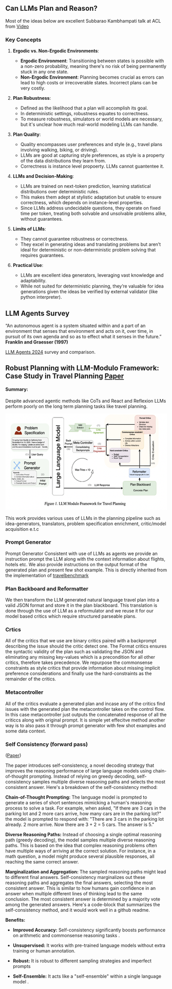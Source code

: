 ## Can LLMs Plan and Reason?

Most of the ideas below are excellent Subbarao Kambhampati talk at ACL from [Video](https://www.youtube.com/watch?v=0E9BbA0gO1A&t=3087s)

### Key Concepts

1. **Ergodic vs. Non-Ergodic Environments**:
   - **Ergodic Environment**: Transitioning between states is possible with a non-zero probability, meaning there's no risk of being permanently stuck in any one state.
   - **Non-Ergodic Environment**: Planning becomes crucial as errors can lead to high costs or irrecoverable states. Incorrect plans can be very costly.

2. **Plan Robustness**:
   - Defined as the likelihood that a plan will accomplish its goal.
   - In deterministic settings, robustness equates to correctness.
   - To measure robustness, simulators or world models are necessary, but it's unclear how much real-world modeling LLMs can handle.

3. **Plan Quality**:
   - Quality encompasses user preferences and style (e.g., travel plans involving walking, biking, or driving).
   - LLMs are good at capturing style preferences, as style is a property of the data distributions they learn from.
   - Correctness is instance level propoerty. LLMs cannot guantentee it.

4. **LLMs and Decision-Making**:
   - LLMs are trained on next-token prediction, learning statistical distributions over deterministic rules.
   - This makes them adept at stylistic adaptation but unable to ensure correctness, which depends on instance-level properties.
   - Since LLMs address undecidable questions, they operate on fixed time per token, treating both solvable and unsolvable problems alike, without guarantees.

5. **Limits of LLMs**:
   - They cannot guarantee robustness or correctness.
   - They excel in generating ideas and translating problems but aren’t ideal for deterministic or non-deterministic problem solving that requires guarantees.

6. **Practical Use**:
   - LLMs are excellent idea generators, leveraging vast knowledge and adaptability.
   - While not suited for deterministic planning, they’re valuable for idea generations given the ideas be verified by external validator (like python interpreter).



## LLM Agents Survey

“An autonomous agent is a system situated within and a
part of an environment that senses that environment and
acts on it, over time, in pursuit of its own agenda and so
as to effect what it senses in the future.”
**Franklin and Graesser (1997)**

[LLM Agents 2024](https://arxiv.org/pdf/2308.11432) survey and comparison.



## Robust Planning with LLM-Modulo Framework: Case Study in Travel Planning  [Paper](https://arxiv.org/pdf/2405.20625)

#### Summary:

Despite advanced agentic methods like CoTs and React and Reflexion LLMs perform poorly on the long term planning tasks like travel planning.

<p align="center">
    <img src="imgs/LLM-modulo.png" alt="VITRON Architecture" width="600" height="300">
</p>


This work provides various uses of LLMs
in the planning pipeline such as idea-generators, translators, problem specification enrichment, critic/model acquisition e.t.c

### Prompt Generator
Prompt Generator Consistent with use of LLMs as agents
we provide an instruction prompt the LLM along with the context information about flights, hotels etc. We also provide instructions on the output format of the generated plan and present few shot example. This is directly inherited from the implementation of [travelbenchmark](https://arxiv.org/pdf/2402.01622)

### Plan Backboard and Reformatter

We  then transform the LLM generated natural language travel plan into a valid JSON
format and store it in the plan blackboard. This translation
is done through the use of LLM as a reformulator and we
reuse it for our model based critics which require structured
parseable plans.

### Crtics
All of the critics that we use are binary critics paired
with a backprompt describing the issue should the critic
detect one. The Format critics ensures the syntactic validity
of the plan such as validating the JSON and eliminating any
missing key-values which is a precondition for all other critics, therefore takes precedence. We repurpose the commonsense constraints as style critics that provide information about missing implicit preference considerations and finally use the hard-constraints as the remainder of the critics.

### Metacontroller
All of the critics evaluate a generated plan
and incase any of the critics find issues with the generated
plan the metacontroller takes on the control flow. In this case metacontroller just outputs the concatenated response of all the criticcs along with original prompt. It is simple yet effecitve method another way is to also pass it through prompt generator with few shot examples and some data context.


### Self Consistency (forward pass)
([Paper](https://openreview.net/pdf?id=1PL1NIMMrw))

The paper introduces self-consistency, a novel decoding strategy that improves the reasoning performance of large language models using chain-of-thought prompting. Instead of relying on greedy decoding, self-consistency samples multiple diverse reasoning paths and selects the most consistent answer.
Here's a breakdown of the self-consistency method:


**Chain-of-Thought Prompting:** The language model is prompted to generate a series of short sentences mimicking a human's reasoning process to solve a task. For example, when asked, "If there are 3 cars in the parking lot and 2 more cars arrive, how many cars are in the parking lot?" the model is prompted to respond with: "There are 3 cars in the parking lot already. 2 more arrive. Now there are 3 + 2 = 5 cars. The answer is 5."


**Diverse Reasoning Paths:** Instead of choosing a single optimal reasoning path (greedy decoding), the model samples multiple diverse reasoning paths. This is based on the idea that complex reasoning problems often have multiple ways of arriving at the correct solution. For instance, in a math question, a model might produce several plausible responses, all reaching the same correct answer.


**Marginalization and Aggregation:** The sampled reasoning paths might lead to different final answers. Self-consistency marginalizes out these reasoning paths and aggregates the final answers, selecting the most consistent answer. This is similar to how humans gain confidence in an answer when multiple different lines of thinking lead to the same conclusion. The most consistent answer is determined by a majority vote among the generated answers.
Here's a code-block that summarizes the self-consistency method, and it would work well in a github readme.


**Benefits:**

*   **Improved Accuracy:** Self-consistency significantly boosts performance on arithmetic and commonsense reasoning tasks .
*   **Unsupervised:** It works with pre-trained language models without extra training or human annotation.
*   **Robust:** It is robust to different sampling strategies and imperfect prompts

*   **Self-Ensemble:** It acts like a "self-ensemble" within a single language model .

